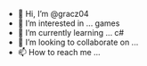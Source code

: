 - 👋 Hi, I’m @gracz04
- 👀 I’m interested in ... games
- 🌱 I’m currently learning ... c#
- 💞️ I’m looking to collaborate on ...
- 📫 How to reach me ...

<!---
gracz04/gracz04 is a ✨ special ✨ repository because its `README.md` (this file) appears on your GitHub profile.
You can click the Preview link to take a look at your changes.
--->
